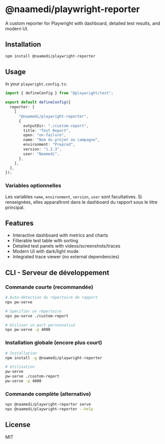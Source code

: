 # @naamedi/playwright-reporter

A custom reporter for Playwright with dashboard, detailed test results, and modern UI.

## Installation

```bash
npm install @naamedi/playwright-reporter
```

## Usage

In your `playwright.config.ts`:

```typescript
import { defineConfig } from "@playwright/test";

export default defineConfig({
  reporter: [
    [
      "@naamedi/playwright-reporter",
      {
        outputDir: "./custom-report",
        title: "Test Report",
        open: "on-failure",
        name: "Nom du projet ou campagne",
        environment: "Preprod",
        version: "1.2.3",
        user: "Naamedi",
      },
    ],
  ],
});
```

### Variables optionnelles

Les variables `name`, `environment`, `version`, `user` sont facultatives. Si renseignées, elles apparaîtront dans le dashboard du rapport sous le titre principal.

## Features

- Interactive dashboard with metrics and charts
- Filterable test table with sorting
- Detailed test panels with videos/screenshots/traces
- Modern UI with dark/light mode
- Integrated trace viewer (no external dependencies)

## CLI - Serveur de développement

### Commande courte (recommandée)

```bash
# Auto-détection du répertoire de rapport
npx pw-serve

# Spécifier un répertoire
npx pw-serve ./custom-report

# Utiliser un port personnalisé
npx pw-serve -p 4000
```

### Installation globale (encore plus court)

```bash
# Installation
npm install -g @naamedi/playwright-reporter

# Utilisation
pw-serve
pw-serve ./custom-report
pw-serve -p 4000
```

### Commande complète (alternative)

```bash
npx @naamedi/playwright-reporter serve
npx @naamedi/playwright-reporter --help
```

## License

MIT
